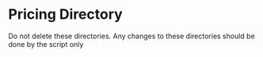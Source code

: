 # Pricing Directory

Do not delete these directories. Any changes to these directories should be done by the script only